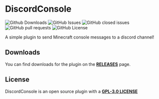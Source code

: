 # DiscordConsole
![Github Downloads](https://img.shields.io/github/downloads/DeltaRays/DiscordConsole/total)
![GitHub Issues](https://img.shields.io/github/issues/DeltaRays/DiscordConsole)
![GitHub closed issues](https://img.shields.io/github/issues-closed/DeltaRays/DiscordConsole)
![GitHub pull requests](https://img.shields.io/github/issues-pr/DeltaRays/DiscordConsole)
![GitHub License](https://img.shields.io/github/license/DeltaRays/DiscordConsole)

A simple plugin to send Minecraft console messages to a discord channel!
## Downloads
 You can find downloads for the plugin on the [**RELEASES**](https://github.com/DeltaRays/DiscordConsole/releases) page.
## License
 DiscordConsole is an open source plugin with a [**GPL-3.0 LICENSE**](https://github.com/DeltaRays/DiscordConsole/blob/master/LICENSE) 
